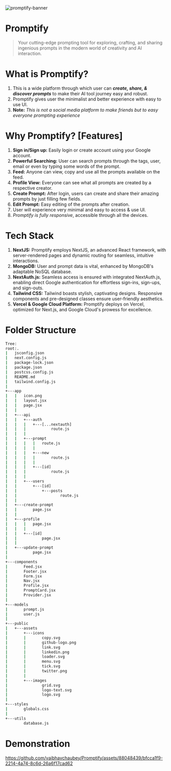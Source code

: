 ![promptify-banner](https://github.com/vaibhavchaubey/Promptify/assets/88048439/d4bc13c3-4ac7-4f77-a0d8-300ea6df6ff6)
# Promptify
> Your cutting-edge prompting tool for exploring, crafting, and sharing ingenious prompts in the modern world of creativity and AI interaction.

# What is Promptify?
1. This is a wide platform through which user can _**create, share, & discover prompts**_ to make their AI tool journey easy and robust.
2. Promptify gives user the minimalist and better experience with easy to use UI.
3. **Note:** _This is not a social media platform to make friends but to easy everyone prompting experience_

# Why Promptify? [Features]
1. **Sign in/Sign up:** Easily login or create account using your Google account.
2. **Powerful Searching:** User can search prompts through the tags, user, email or even by typing some words of the prompt.
3. **Feed:** Anyone can view, copy and use all the prompts available on the feed.
4. **Profile View:** Everyone can see what all prompts are created by a respective creator.
5. **Create Prompt:** After login, users can create and share their amazing prompts by just filling few fields.
6. **Edit Prompt:** Easy editing of the prompts after creation.
7. User will experience very minimal and easy to access & use UI.
8. _Promptify is fully responsive_, accessible through all the devices.

# Tech Stack
1. **NextJS:** Promptify employs NextJS, an advanced React framework, with server-rendered pages and dynamic routing for seamless, intuitive interactions.
2. **MongoDB:** User and prompt data is vital, enhanced by MongoDB's adaptable NoSQL database.
3. **NextAuth.js:** Seamless access is ensured with integrated NextAuth.js, enabling direct Google authentication for effortless sign-ins, sign-ups, and sign-outs.
4. **Tailwind CSS:** Tailwind boasts stylish, captivating designs. Responsive components and pre-designed classes ensure user-friendly aesthetics.
5. **Vercel & Google Cloud Platform:** Promptify deploys on Vercel, optimized for Next.js, and Google Cloud's prowess for excellence.

# Folder Structure
``` bash
Tree:
root:.
|   jsconfig.json
|   next.config.js
|   package-lock.json
|   package.json
|   postcss.config.js
|   README.md
|   tailwind.config.js
|   
+---app
|   |   icon.png
|   |   layout.jsx
|   |   page.jsx
|   |   
|   +---api
|   |   +---auth
|   |   |   +---[...nextauth]
|   |   |           route.js
|   |   |           
|   |   +---prompt
|   |   |   |   route.js
|   |   |   |   
|   |   |   +---new
|   |   |   |       route.js
|   |   |   |       
|   |   |   +---[id]
|   |   |           route.js
|   |   |           
|   |   +---users
|   |       +---[id]
|   |           +---posts
|   |                   route.js
|   |                   
|   +---create-prompt
|   |       page.jsx
|   |       
|   +---profile
|   |   |   page.jsx
|   |   |   
|   |   +---[id]
|   |           page.jsx
|   |           
|   +---update-prompt
|           page.jsx
|           
+---components
|       Feed.jsx
|       Footer.jsx
|       Form.jsx
|       Nav.jsx
|       Profile.jsx
|       PromptCard.jsx
|       Provider.jsx
|       
+---models
|       prompt.js
|       user.js
|       
+---public
|   +---assets
|       +---icons
|       |       copy.svg
|       |       github-logo.png
|       |       link.svg
|       |       linkedin.png
|       |       loader.svg
|       |       menu.svg
|       |       tick.svg
|       |       twitter.png
|       |       
|       +---images
|               grid.svg
|               logo-text.svg
|               logo.svg
|               
+---styles
|       globals.css
|       
+---utils
        database.js
```
# Demonstration
https://github.com/vaibhavchaubey/Promptify/assets/88048439/bfcca1f9-2214-4a74-8c6d-26a6f17cad62



